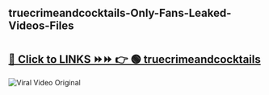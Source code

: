 
 ## truecrimeandcocktails-Only-Fans-Leaked-Videos-Files

# <h2><a href="https://mediaupload.pro?truecrimeandcocktails">🔗 Click to LINKS ⏩⏩ 👉 🟢 truecrimeandcocktails </a></h2>

<a href="https://mediaupload.pro?truecrimeandcocktails" rel="nofollow" data-target="animated-image.originalLink"><img src="https://i.ibb.co.com/xMMVF88/686577567.gif" alt="Viral Video Original" style="max-width: 100%; display: inline-block;" data-target="animated-image.originalImage"></a>